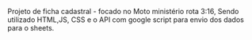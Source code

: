 Projeto de ficha cadastral - focado no Moto ministério rota 3:16, Sendo utilizado HTML,JS, CSS e o API com google script para envio dos dados para o sheets.

